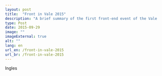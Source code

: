 ```yaml
---
layout: post
title:  "Front in Vale 2015"
description: "A brief summary of the first front-end event of the Vale do Paraíba."
type: Post
date: 2015-09-29
image: ""
imageExternal: true
alt: ""
lang: en
url_en: /front-in-vale-2015
url_br: /front-in-vale-2015
---
```


Ingles